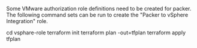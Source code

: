 Some VMware authorization role definitions need to be created for packer.
The following command sets can be run to create the "Packer to vSphere Integration" role.

cd vsphare-role
terraform init
terraform plan -out=tfplan
terraform apply tfplan